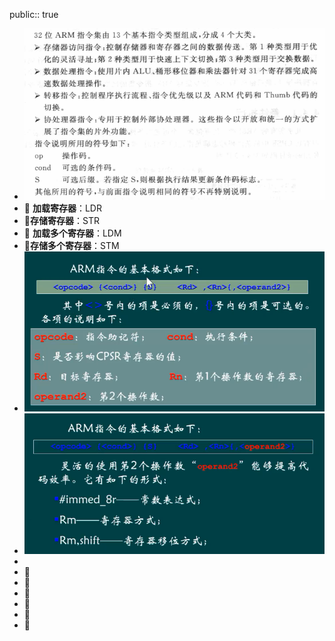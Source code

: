 public:: true

- ![image.png](../assets/image_1702252738799_0.png)
- 🔵 **加载寄存器**：LDR
- 🔵**存储寄存器**：STR
- 🔵 **加载多个寄存器**：LDM
- 🔵**存储多个寄存器**：STM
- ![image.png](../assets/image_1702345781283_0.png)
- ![image.png](../assets/image_1702345835947_0.png)
-
- 🔵
- 🔵
- 🔵
- 🔵
- 🔵
- 🔵
